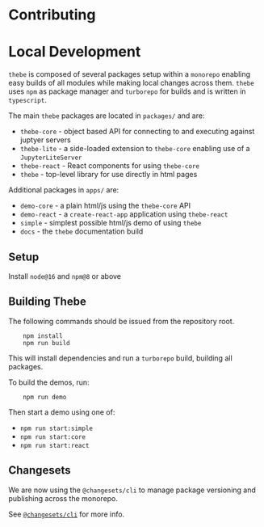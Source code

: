 # Contributing

# Local Development

`thebe` is composed of several packages setup within a `monorepo` enabling easy builds of all modules while making local changes across them. `thebe` uses `npm` as package manager and `turborepo` for builds and is written in `typescript`.

The main `thebe` packages are located in `packages/` and are:

- `thebe-core` - object based API for connecting to and executing against juptyer servers
- `thebe-lite` - a side-loaded extension to `thebe-core` enabling use of a `JupyterLiteServer`
- `thebe-react` - React components for using `thebe-core`
- `thebe` - top-level library for use directly in html pages

Additional packages in `apps/` are:

- `demo-core` - a plain html/js using the `thebe-core` API
- `demo-react` - a `create-react-app` application using `thebe-react`
- `simple` - simplest possible html/js demo of using `thebe`
- `docs` - the `thebe` documentation build

## Setup

Install `node@16` and `npm@8` or above

## Building Thebe

The following commands should be issued from the repository root.

```
    npm install
    npm run build
```

This will install dependencies and run a `turborepo` build, building all packages.

To build the demos, run:

```
    npm run demo
```

Then start a demo using one of:

- `npm run start:simple`
- `npm run start:core`
- `npm run start:react`

## Changesets

We are now using the `@changesets/cli` to manage package versioning and publishing across the monorepo.

See [`@changesets/cli`](https://github.com/changesets/changesets/blob/main/docs/intro-to-using-changesets.md) for more info.
